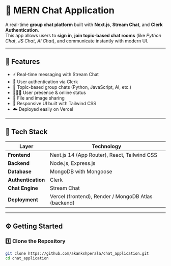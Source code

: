 # 💬 MERN Chat Application

A real-time **group chat platform** built with **Next.js**, **Stream Chat**, and **Clerk Authentication**.  
This app allows users to **sign in**, **join topic-based chat rooms** (like *Python Chat*, *JS Chat*, *AI Chat*), and communicate instantly with modern UI.

---

## 🚀 Features

- ⚡ Real-time messaging with Stream Chat  
- 🔐 User authentication via Clerk  
- 💬 Topic-based group chats (Python, JavaScript, AI, etc.)  
- 🧑‍🤝‍🧑 User presence & online status  
- 📁 File and image sharing  
- 🎨 Responsive UI built with Tailwind CSS  
- ☁️ Deployed easily on Vercel  

---

## 🧰 Tech Stack

| Layer | Technology |
|-------|-------------|
| **Frontend** | Next.js 14 (App Router), React, Tailwind CSS |
| **Backend** | Node.js, Express.js |
| **Database** | MongoDB with Mongoose |
| **Authentication** | Clerk |
| **Chat Engine** | Stream Chat |
| **Deployment** | Vercel (frontend), Render / MongoDB Atlas (backend) |

---

## ⚙️ Getting Started

### 1️⃣ Clone the Repository

```bash
git clone https://github.com/akankshperala/chat_application.git
cd chat_application

